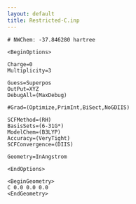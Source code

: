 ```yaml
---
layout: default
title: Restricted-C.inp
---
```



    # NWChem: -37.846280 hartree

    <BeginOptions>

    Charge=0
    Multiplicity=3

    Guess=Superpos
    OutPut=XYZ
    DebugAll=(MaxDebug)

    #Grad=(Optimize,PrimInt,BiSect,NoGDIIS)

    SCFMethod=(RH)
    BasisSets=(6-31G*)
    ModelChem=(B3LYP)
    Accuracy=(VeryTight)
    SCFConvergence=(DIIS)

    Geometry=InAngstrom

    <EndOptions>

    <BeginGeometry>
    C 0.0 0.0 0.0
    <EndGeometry>
